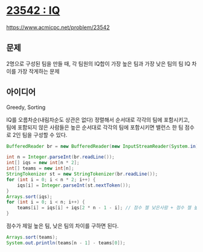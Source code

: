 # [23542 : IQ](https://www.acmicpc.net/problem/23542)
https://www.acmicpc.net/problem/23542

## 문제
2명으로 구성된 팀을 만들 때, 각 팀원의 IQ합이 가장 높은 팀과 가장 낮은 팀의 팀 IQ 차이를 가장 작게하는 문제

## 아이디어
Greedy, Sorting

IQ를 오름차순(내림차순도 상관은 없다) 정렬해서 순서대로 각각의 팀에 포함시키고,  
팀에 포함되지 않은 사람들은 높은 순서대로 각각의 팀에 포함시키면 밸런스 한 팀 점수로 2인 팀을 구성할 수 있다.
```java
BufferedReader br = new BufferedReader(new InputStreamReader(System.in));

int n = Integer.parseInt(br.readLine());
int[] iqs = new int[n * 2];
int[] teams = new int[n];
StringTokenizer st = new StringTokenizer(br.readLine());
for (int i = 0; i < n * 2; i++) {
    iqs[i] = Integer.parseInt(st.nextToken());
}
Arrays.sort(iqs);
for (int i = 0; i < n; i++) {
    teams[i] = iqs[i] + iqs[2 * n - 1 - i]; // 점수 젤 낮은사람 + 점수 젤 높은사람
}
```

점수가 제일 높은 팀, 낮은 팀의 차이를 구하면 된다.
```java
Arrays.sort(teams);
System.out.println(teams[n - 1] - teams[0]);
```